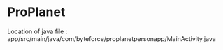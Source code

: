 # ProPlanet
Location of java file : app/src/main/java/com/byteforce/proplanetpersonapp/MainActivity.java
